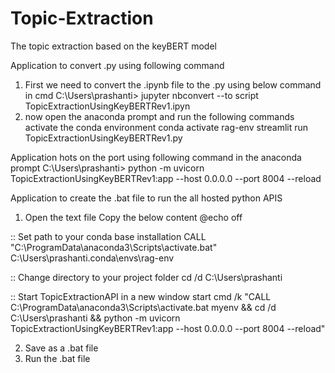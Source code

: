 # Topic-Extraction
The topic extraction based on the keyBERT model

Application to convert .py using following command
1. First we need to convert the .ipynb file to the .py using below command in cmd C:\Users\prashanti> jupyter nbconvert --to script TopicExtractionUsingKeyBERTRev1.ipyn
2. now open the anaconda prompt and run the following commands activate the conda environment conda activate rag-env streamlit run TopicExtractionUsingKeyBERTRev1.py

Application hots on the port using following command in the anaconda prompt
C:\Users\prashanti> python -m uvicorn TopicExtractionUsingKeyBERTRev1:app --host 0.0.0.0 --port 8004 --reload

Application to create the .bat file to run the all hosted python APIS
1. Open the text file
   Copy the below content
   @echo off

:: Set path to your conda base installation
CALL "C:\ProgramData\anaconda3\Scripts\activate.bat" C:\Users\prashanti\.conda\envs\rag-env

:: Change directory to your project folder
cd /d C:\Users\prashanti


:: Start TopicExtractionAPI in a new window
start cmd /k "CALL C:\ProgramData\anaconda3\Scripts\activate.bat myenv && cd /d C:\Users\prashanti && python -m uvicorn TopicExtractionUsingKeyBERTRev1:app --host 0.0.0.0 --port 8004 --reload"

2. Save as a .bat file
3. Run the .bat file

